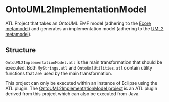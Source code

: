 # OntoUML2ImplementationModel

ATL Project that takes an OntoUML EMF model (adhering to the [Ecore metamodel](../nl.guusgrievink.emf.ontouml.model/readme.md)) 
and generates an implementation model (adhering to the [UML2 metamodel](https://projects.eclipse.org/projects/modeling.mdt.uml2)).


## Structure
`OntoUML2ImplementationModel.atl` is the main transformation that should be executed.
Both `MyStrings.atl` and `OntoUmlUtilities.atl` contain utility functions that are used by the main transformation.

This project can only be executed within an instance of Eclipse using the ATL plugin.
The [OntoUML2ImplementationModel project](../nl.guusgrievink.atl.OntoUML2ImplementationModel/readme.md) is an ATL plugin
derived from this project which can also be executed from Java.

